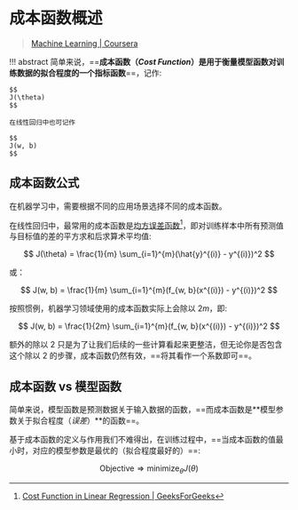 # 成本函数概述

> [Machine Learning | Coursera](https://www.coursera.org/specializations/machine-learning-introduction)

!!! abstract
    简单来说，==**成本函数（*Cost Function*）**是用于衡量模型函数对训练数据的拟合程度的一个**指标函数**==，记作:

    $$
    J(\theta)
    $$

    在线性回归中也可记作

    $$
    J(w, b)
    $$

## 成本函数公式

在机器学习中，需要根据不同的应用场景选择不同的成本函数。

在线性回归中，最常用的成本函数是[均方误差函数](https://www.geeksforgeeks.org/maths/mean-squared-error/)[^1]，即对训练样本中所有预测值与目标值的差的平方求和后求算术平均值:

$$
J(\theta) = \frac{1}{m} \sum_{i=1}^{m}(\hat{y}^{(i)} - y^{(i)})^2
$$

或：

$$
J(w, b) = \frac{1}{m} \sum_{i=1}^{m}(f_{w, b}(x^{(i)}) - y^{(i)})^2
$$

按照惯例，机器学习领域使用的成本函数实际上会除以 $2m$，即:

$$
J(w, b) = \frac{1}{2m} \sum_{i=1}^{m}(f_{w, b}(x^{(i)}) - y^{(i)})^2
$$

额外的除以 $2$ 只是为了让我们后续的一些计算看起来更整洁，但无论你是否包含这个除以 $2$ 的步骤，成本函数仍然有效，==将其看作一个系数即可==。

## 成本函数 vs 模型函数

简单来说，模型函数是预测数据关于输入数据的函数，==而成本函数是**模型参数关于拟合程度（*误差*）**的函数==。

基于成本函数的定义与作用我们不难得出，在训练过程中，==当成本函数的值最小时，对应的模型参数是最优的（拟合程度最好的）==:

$$
\text{Objective} \Rightarrow \text{minimize}_{\theta} J(\theta)
$$


[^1]: [Cost Function in Linear Regression | GeeksForGeeks](https://www.geeksforgeeks.org/machine-learning/what-is-the-cost-function-in-linear-regression/)